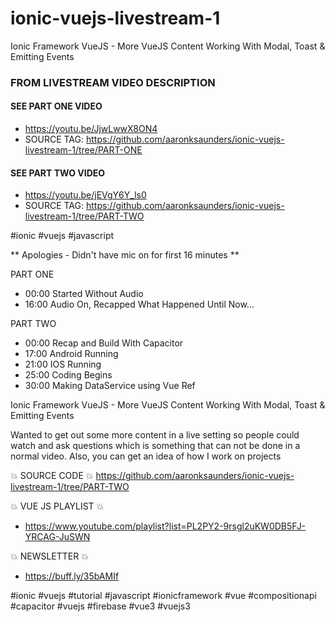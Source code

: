 # ionic-vuejs-livestream-1
Ionic Framework VueJS - More VueJS Content Working With Modal, Toast &amp; Emitting Events

### FROM LIVESTREAM VIDEO DESCRIPTION

#### SEE PART ONE VIDEO 
- https://youtu.be/JjwLwwX8ON4 
- SOURCE TAG: https://github.com/aaronksaunders/ionic-vuejs-livestream-1/tree/PART-ONE
#### SEE PART TWO VIDEO 
- https://youtu.be/jEVgY6Y_ls0 
- SOURCE TAG: https://github.com/aaronksaunders/ionic-vuejs-livestream-1/tree/PART-TWO

#ionic #vuejs #javascript

** Apologies - Didn't have mic on for first 16 minutes ** 

PART ONE
- 00:00 Started Without Audio
- 16:00 Audio On, Recapped What Happened Until Now...

PART TWO
- 00:00 Recap and Build With Capacitor
- 17:00 Android Running
- 21:00 IOS Running
- 25:00 Coding Begins
- 30:00 Making DataService using Vue Ref


Ionic Framework VueJS - More VueJS Content Working With Modal, Toast & Emitting Events

Wanted to get out some more content in a live setting so people could watch and ask questions which is something that can not be done in a normal video. Also, you can get an idea of how I work on projects

💥 SOURCE CODE 💥
https://github.com/aaronksaunders/ionic-vuejs-livestream-1/tree/PART-TWO

💥 VUE JS PLAYLIST 💥
- https://www.youtube.com/playlist?list=PL2PY2-9rsgl2uKW0DB5FJ-YRCAG-JuSWN

💥 NEWSLETTER 💥
- https://buff.ly/35bAMIf

#ionic #vuejs #tutorial #javascript #ionicframework #vue #compositionapi #capacitor #vuejs #firebase #vue3 #vuejs3
